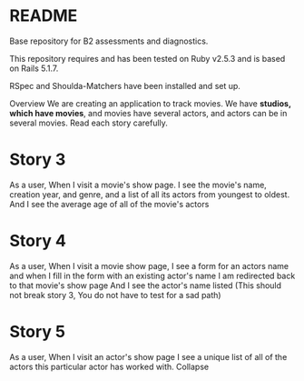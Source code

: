 # README

Base repository for B2 assessments and diagnostics.

This repository requires and has been tested on Ruby v2.5.3 and is based on Rails 5.1.7.

RSpec and Shoulda-Matchers have been installed and set up.


Overview
We are creating an application to track movies. We have  **studios, which have movies**, and movies have several actors, and actors can be in several movies.
Read each story carefully.

# Story 3
As a user, 
When I visit a movie's show page.
I see the movie's name, creation year, and genre, 
and a list of all its actors from youngest to oldest.
And I see the average age of all of the movie's actors 

# Story 4
As a user,
When I visit a movie show page,
I see a form for an actors name
and when I fill in the form with an existing actor's name
I am redirected back to that movie's show page
And I see the actor's name listed
(This should not break story 3, You do not have to test for a sad path)

# Story 5
As a user,
When I visit an actor's show page
I see a unique list of all of the actors this particular actor has worked with.
Collapse
